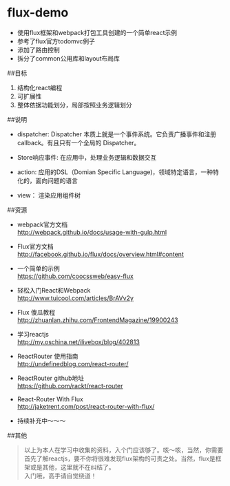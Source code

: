 # flux-demo
- 使用flux框架和webpack打包工具创建的一个简单react示例
- 参考了flux官方todomvc例子
- 添加了路由控制
- 拆分了common公用库和layout布局库

##目标
>
1. 结构化react编程
2. 可扩展性
3. 整体依据功能划分，局部按照业务逻辑划分

##说明
- dispatcher:
Dispatcher 本质上就是一个事件系统。它负责广播事件和注册 callback。有且只有一个全局的 Dispatcher。

- Store响应事件:
在应用中，处理业务逻辑和数据交互

- action:
应用的DSL（Domian Specific Language)，领域特定语言，一种特化的，面向问题的语言

- view：
渲染应用组件树

##资源
- webpack官方文档  
http://webpack.github.io/docs/usage-with-gulp.html

- Flux官方文档    
http://facebook.github.io/flux/docs/overview.html#content

- 一个简单的示例  
https://github.com/coocssweb/easy-flux

- 轻松入门React和Webpack  
http://www.tuicool.com/articles/BrAVv2y

- Flux 傻瓜教程  
http://zhuanlan.zhihu.com/FrontendMagazine/19900243

- 学习reactjs  
http://my.oschina.net/ilivebox/blog/402813

- ReactRouter 使用指南  
http://undefinedblog.com/react-router/

- ReactRouter github地址  
https://github.com/rackt/react-router

- React-Router With Flux  
http://jaketrent.com/post/react-router-with-flux/

- 持续补充中～～～


##其他
> 以上为本人在学习中收集的资料，入个门应该够了。咳～咳，当然，你需要首先了解reactjs，要不你将很难发现flux架构的可贵之处。当然，flux是框架或是其他，这里就不在纠结了。  
入门哦，高手请自觉绕道！